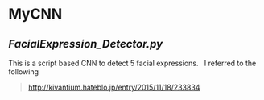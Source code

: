 # MyCNN

## _FacialExpression_Detector.py_  
This is a script based CNN to detect 5 facial expressions.  
I referred to the following  
>http://kivantium.hateblo.jp/entry/2015/11/18/233834
